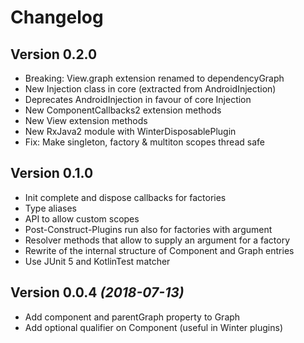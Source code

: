 Changelog
=========

Version 0.2.0
-------------

* Breaking: View.graph extension renamed to dependencyGraph
* New Injection class in core (extracted from AndroidInjection)
* Deprecates AndroidInjection in favour of core Injection
* New ComponentCallbacks2 extension methods
* New View extension methods
* New RxJava2 module with WinterDisposablePlugin
* Fix: Make singleton, factory & multiton scopes thread safe

Version 0.1.0
-------------

* Init complete and dispose callbacks for factories
* Type aliases
* API to allow custom scopes
* Post-Construct-Plugins run also for factories with argument
* Resolver methods that allow to supply an argument for a factory
* Rewrite of the internal structure of Component and Graph entries
* Use JUnit 5 and KotlinTest matcher


Version 0.0.4 *(2018-07-13)*
----------------------------

 * Add component and parentGraph property to Graph
 * Add optional qualifier on Component (useful in Winter plugins)